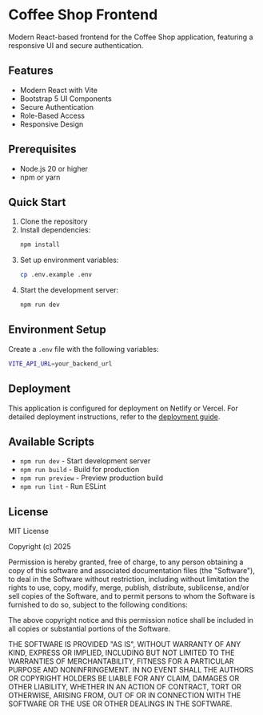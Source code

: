 # Coffee Shop Frontend

Modern React-based frontend for the Coffee Shop application, featuring a responsive UI and secure authentication.

## Features

- Modern React with Vite
- Bootstrap 5 UI Components
- Secure Authentication
- Role-Based Access
- Responsive Design

## Prerequisites

- Node.js 20 or higher
- npm or yarn

## Quick Start

1. Clone the repository
2. Install dependencies:
   ```bash
   npm install
   ```
3. Set up environment variables:
   ```bash
   cp .env.example .env
   ```
4. Start the development server:
   ```bash
   npm run dev
   ```

## Environment Setup

Create a `.env` file with the following variables:
```bash
VITE_API_URL=your_backend_url
```

## Deployment

This application is configured for deployment on Netlify or Vercel. For detailed deployment instructions, refer to the [deployment guide](DEPLOYMENT.md).

## Available Scripts

- `npm run dev` - Start development server
- `npm run build` - Build for production
- `npm run preview` - Preview production build
- `npm run lint` - Run ESLint

## License

MIT License

Copyright (c) 2025

Permission is hereby granted, free of charge, to any person obtaining a copy
of this software and associated documentation files (the "Software"), to deal
in the Software without restriction, including without limitation the rights
to use, copy, modify, merge, publish, distribute, sublicense, and/or sell
copies of the Software, and to permit persons to whom the Software is
furnished to do so, subject to the following conditions:

The above copyright notice and this permission notice shall be included in all
copies or substantial portions of the Software.

THE SOFTWARE IS PROVIDED "AS IS", WITHOUT WARRANTY OF ANY KIND, EXPRESS OR
IMPLIED, INCLUDING BUT NOT LIMITED TO THE WARRANTIES OF MERCHANTABILITY,
FITNESS FOR A PARTICULAR PURPOSE AND NONINFRINGEMENT. IN NO EVENT SHALL THE
AUTHORS OR COPYRIGHT HOLDERS BE LIABLE FOR ANY CLAIM, DAMAGES OR OTHER
LIABILITY, WHETHER IN AN ACTION OF CONTRACT, TORT OR OTHERWISE, ARISING FROM,
OUT OF OR IN CONNECTION WITH THE SOFTWARE OR THE USE OR OTHER DEALINGS IN THE
SOFTWARE.
